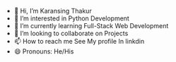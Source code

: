 - 👋 Hi, I’m Karansing Thakur
- 👀 I’m interested in Python Development
- 🌱 I’m currently learning Full-Stack Web Development
- 💞️ I’m looking to collaborate on Projects
- 📫 How to reach me See My profile In linkdin
- 😄 Pronouns: He/His

<!---
Karansing/Karansing is a ✨ special ✨ repository because its `README.md` (this file) appears on your GitHub profile.
You can click the Preview link to take a look at your changes.
--->
